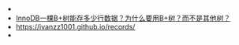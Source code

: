 - 
- [InnoDB一棵B+树能存多少行数据？为什么要用B+树？而不是其他树？](https://mp.weixin.qq.com/s/6U76kr3g4QsfmBUcvqDZUg)
- https://ivanzz1001.github.io/records/
- 